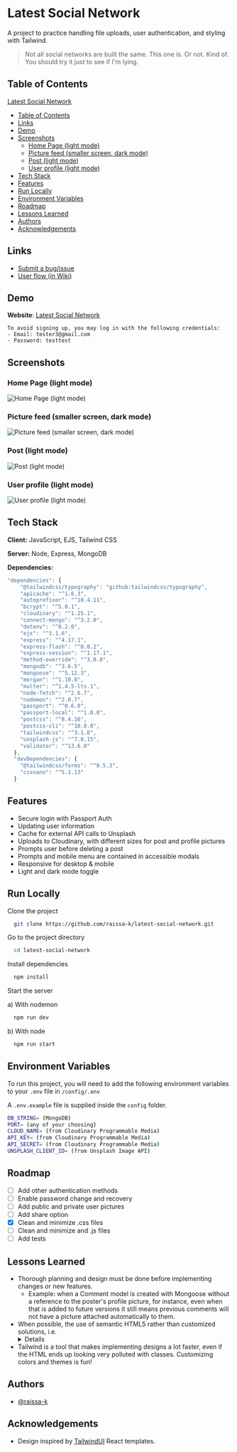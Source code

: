 # Latest Social Network

A project to practice handling file uploads, user authentication, and styling with Tailwind.

> Not all social networks are built the same. This one is. Or not. Kind of. You should try it just to see if I'm lying.




## Table of Contents

[Latest Social Network](#latest-social-network)
  * [Table of Contents](#table-of-contents)
  * [Links](#links)
  * [Demo](#demo)
  * [Screenshots](#screenshots)
    + [Home Page (light mode)](#home-page--light-mode-)
    + [Picture feed (smaller screen, dark mode)](#picture-feed--smaller-screen--dark-mode-)
    + [Post (light mode)](#post--light-mode-)
    + [User profile (light mode)](#user-profile--light-mode-)
  * [Tech Stack](#tech-stack)
  * [Features](#features)
  * [Run Locally](#run-locally)
  * [Environment Variables](#environment-variables)
  * [Roadmap](#roadmap)
  * [Lessons Learned](#lessons-learned)
  * [Authors](#authors)
  * [Acknowledgements](#acknowledgements)

## Links

- [Submit a bug/issue](https://github.com/raissa-k/latest-social-network/issues)
- [User flow (in Wiki)](https://github.com/raissa-k/latest-social-network/wiki/User-flow)
## Demo

**Website**: [Latest Social Network](https://latestsocialnetwork.raissak.com/)

```
To avoid signing up, you may log in with the following credentials:
- Email: tester3@gmail.com
- Password: testtest
```
## Screenshots

### Home Page (light mode)
![Home Page (light mode)](https://i.imgur.com/2JqhYmXl.png)

### Picture feed (smaller screen, dark mode)
![Picture feed (smaller screen, dark mode)](https://i.imgur.com/O97EDx5l.png)

### Post (light mode)
![Post (light mode)](https://i.imgur.com/E8DHAtul.png)

### User profile (light mode)
![User profile (light mode)](https://i.imgur.com/HWo0Wlll.png)
## Tech Stack

**Client:** JavaScript, EJS, Tailwind CSS

**Server:** Node, Express, MongoDB

**Dependencies:** 
```js
"dependencies": {
    "@tailwindcss/typography": "github:tailwindcss/typography",
    "apicache": "^1.6.3",
    "autoprefixer": "^10.4.11",
    "bcrypt": "^5.0.1",
    "cloudinary": "^1.25.1",
    "connect-mongo": "^3.2.0",
    "dotenv": "^8.2.0",
    "ejs": "^3.1.6",
    "express": "^4.17.1",
    "express-flash": "^0.0.2",
    "express-session": "^1.17.1",
    "method-override": "^3.0.0",
    "mongodb": "^3.6.5",
    "mongoose": "^5.12.3",
    "morgan": "^1.10.0",
    "multer": "^1.4.5-lts.1",
    "node-fetch": "^2.6.7",
    "nodemon": "^2.0.7",
    "passport": "^0.6.0",
    "passport-local": "^1.0.0",
    "postcss": "^8.4.16",
    "postcss-cli": "^10.0.0",
    "tailwindcss": "^3.1.8",
    "unsplash-js": "^7.0.15",
    "validator": "^13.6.0"
  },
  "devDependencies": {
    "@tailwindcss/forms": "^0.5.3",
    "cssnano": "^5.1.13"
  }
```
## Features

- Secure login with Passport Auth
- Updating user information
- Cache for external API calls to Unsplash
- Uploads to Cloudinary, with different sizes for post and profile pictures
- Prompts user before deleting a post
- Prompts and mobile menu are contained in accessible modals
- Responsive for desktop & mobile
- Light and dark mode toggle


## Run Locally

Clone the project

```bash
  git clone https://github.com/raissa-k/latest-social-network.git
```

Go to the project directory

```bash
  cd latest-social-network
```

Install dependencies

```bash
  npm install
```

Start the server

  a) With nodemon

```bash
  npm run dev
```

  b) With node

```bash
  npm run start
```
## Environment Variables

To run this project, you will need to add the following environment variables to your `.env` file in `/config/.env`

A `.env.example` file is supplied inside the `config` folder.

```bash
DB_STRING= (MongoDB)
PORT= (any of your choosing)
CLOUD_NAME= (from Cloudinary Programmable Media)
API_KEY= (from Cloudinary Programmable Media)
API_SECRET= (from Cloudinary Programmable Media)
UNSPLASH_CLIENT_ID= (from Unsplash Image API)
```

## Roadmap

- [ ]  Add other authentication methods
- [ ]  Enable password change and recovery
- [ ]  Add public and private user pictures
- [ ]  Add share option
- [x]  Clean and minimize .css files
- [ ]  Clean and minimize and .js files
- [ ]  Add tests
## Lessons Learned

- Thorough planning and design must be done before implementing changes or new features.
  * Example: when a Comment model is created with Mongoose without a reference to the poster's profile picture, for instance, even when that is added to future versions it still means previous comments will not have a picture attached automatically to them.
- When possible, the use of semantic HTML5 rather than customized solutions, i.e. <details> rather than a fully custom accordion, can solve a lot of accessibility issues.
- Tailwind is a tool that makes implementing designs a lot faster, even if the HTML ends up looking very polluted with classes. Customizing colors and themes is fun!
## Authors

- [@raissa-k](https://www.github.com/raissa-k)


## Acknowledgements

 - Design inspired by [TailwindUI](https://tailwindui.com/) React templates.
